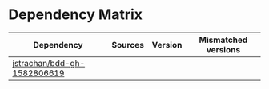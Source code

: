 # Dependency Matrix

Dependency | Sources | Version | Mismatched versions
---------- | ------- | ------- | -------------------
[jstrachan/bdd-gh-1582806619](https://github.com/jstrachan/bdd-gh-1582806619.git) |  | []() | 
